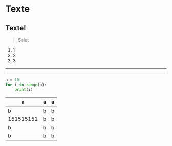 # Texte
## Texte!

> Salut

1. 1
2. 2
3. 3
---
***
```python
a = 10
for i in range(a):
    print(i)
```
|a|a|a|
|-|-|-|
|b|b|b|
|151515151|b|b|
|b|b|b|
|b|b|b|